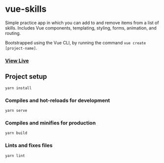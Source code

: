 # vue-skills

Simple practice app in which you can add to and remove items from a list of skills. Includes Vue components, templating, styling, forms, animation, and routing.

Bootstrapped using the Vue CLI, by running the command `vue create [project-name]`.

### [View Live](https://vue-list.netlify.com/)

## Project setup

```
yarn install
```

### Compiles and hot-reloads for development

```
yarn serve
```

### Compiles and minifies for production

```
yarn build
```

### Lints and fixes files

```
yarn lint
```
